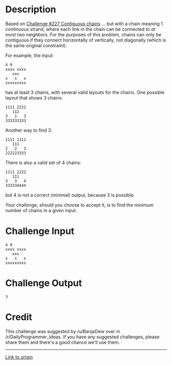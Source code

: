 # Description

Based on [Challenge #227 Contiguous chains](http://redd.it/3gpjn3)
... but with a chain meaning 1 *continuous* strand, where each link in the chain can be connected to *at most* two neighbors. For the purposes of this problem, chains can only be contiguous if they connect horizontally of vertically, not diagonally (which is the same original constraint).

For example, the input:

    4 9
    xxxx xxxx
       xxx   
    x   x   x
    xxxxxxxxx

has at least 3 chains, with several valid layouts for the chains. One possible layout that shows 3 chains:

    1111 2222
       112
    3   1   3
    333333333

Another way to find 3:

    1111 1111
       111
    2   2   3
    222223333

There is also a valid set of 4 chains:

    1111 2222
       111
    3   3   4
    333334444

but 4 is not a correct (minimal) output, because 3 is possible.

Your challenge, should you choose to accept it, is to find the minimum number of chains in a given input.

# Challenge Input

    4 9
    xxxx xxxx
       xxx   
    x   x   x
    xxxxxxxxx

# Challenge Output

    3

# Credit

This challenge was suggested by /u/BarqsDew over in /r/DailyProgrammer_Ideas. If you have any suggested challenges, please share them and there's a good chance we'll use them.

---

[Link to origin](https://www.reddit.com/r/dailyprogrammer/3o36b6)